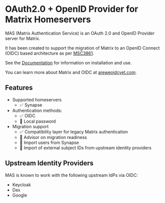 # OAuth2.0 + OpenID Provider for Matrix Homeservers

MAS (Matrix Authentication Service) is an OAuth 2.0 and OpenID Provider server for Matrix.

It has been created to support the migration of Matrix to an OpenID Connect (OIDC) based architecture as per [MSC3861](https://github.com/matrix-org/matrix-doc/pull/3861).

See the [Documentation](https://matrix-org.github.io/matrix-authentication-service/index.html) for information on installation and use.

You can learn more about Matrix and OIDC at [areweoidcyet.com](https://areweoidcyet.com/).

## Features

- Supported homeservers
  - ✅ Synapse
- Authentication methods:
  - ✅ OIDC
  - 🚧 Local password
- Migration support
  - ✅ Compatibility layer for legacy Matrix authentication
  - 🚧 Advisor on migration readiness
  - 🚧 Import users from Synapse
  - 🚧 Import of external subject IDs from upstream identity providers

## Upstream Identity Providers

MAS is known to work with the following upstream IdPs via OIDC:

- Keycloak
- Dex
- Google
